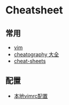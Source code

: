 # Cheatsheet

## 常用

- [vim](http://michael.peopleofhonoronly.com/vim/)
- [cheatography 大全](https://cheatography.com/)
- [cheat-sheets](http://www.cheat-sheets.org/)

## 配置
- [本地vimrc配置](https://github.com/ashfinal/vimrc-config)
